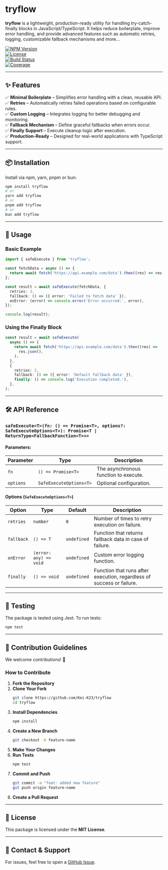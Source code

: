 # **tryflow**

**tryflow** is a lightweight, production-ready utility for handling try-catch-finally blocks in JavaScript/TypeScript. It helps reduce boilerplate, improve error handling, and provide advanced features such as automatic retries, logging, customizable fallback mechanisms and more...

[![NPM Version](https://img.shields.io/npm/v/safe-execute)](https://www.npmjs.com/package/safe-execute)  
[![License](https://img.shields.io/npm/l/safe-execute)](LICENSE)  
[![Build Status](https://img.shields.io/github/actions/workflow/status/yourusername/safe-execute/ci.yml)](https://github.com/yourusername/safe-execute/actions)  
[![Coverage](https://img.shields.io/codecov/c/github/yourusername/safe-execute)](https://codecov.io/gh/yourusername/safe-execute)

---

## **✨ Features**

✅ **Minimal Boilerplate** – Simplifies error handling with a clean, reusable API.  
✅ **Retries** – Automatically retries failed operations based on configurable rules.  
✅ **Custom Logging** – Integrates logging for better debugging and monitoring.  
✅ **Fallback Mechanism** – Define graceful fallbacks when errors occur.  
✅ **Finally Support** – Execute cleanup logic after execution.  
✅ **Production-Ready** – Designed for real-world applications with TypeScript support.

---

## **📦 Installation**

Install via npm, yarn, pnpm or bun:

```sh
npm install tryflow
# or
yarn add tryflow
# or
pnpm add tryflow
# or
bun add tryflow
```

---

## **🚀 Usage**

### **Basic Example**

```ts
import { safeExecute } from 'tryflow';

const fetchData = async () => {
  return await fetch('https://api.example.com/data').then((res) => res.json());
};

const result = await safeExecute(fetchData, {
  retries: 3,
  fallback: () => ({ error: 'Failed to fetch data' }),
  onError: (error) => console.error('Error occurred:', error),
});

console.log(result);
```

### **Using the Finally Block**

```ts
const result = await safeExecute(
  async () => {
    return await fetch('https://api.example.com/data').then((res) =>
      res.json(),
    );
  },
  {
    retries: 2,
    fallback: () => ({ error: 'Default fallback data' }),
    finally: () => console.log('Execution completed.'),
  },
);
```

---

## **🛠 API Reference**

### **`safeExecute<T>(fn: () => Promise<T>, options?: SafeExecuteOptions<T>): Promise<T | ReturnType<FallbackFunction<T>>>`**

#### **Parameters:**

| Parameter | Type                    | Description                           |
| --------- | ----------------------- | ------------------------------------- |
| `fn`      | `() => Promise<T>`      | The asynchronous function to execute. |
| `options` | `SafeExecuteOptions<T>` | Optional configuration.               |

#### **Options (`SafeExecuteOptions<T>`)**

| Option     | Type                   | Default     | Description                                                           |
| ---------- | ---------------------- | ----------- | --------------------------------------------------------------------- |
| `retries`  | `number`               | `0`         | Number of times to retry execution on failure.                        |
| `fallback` | `() => T`              | `undefined` | Function that returns fallback data in case of failure.               |
| `onError`  | `(error: any) => void` | `undefined` | Custom error logging function.                                        |
| `finally`  | `() => void`           | `undefined` | Function that runs after execution, regardless of success or failure. |

---

## **🧪 Testing**

The package is tested using Jest. To run tests:

```sh
npm test
```

---

## **📜 Contribution Guidelines**

We welcome contributions! 🚀

### **How to Contribute**

1. **Fork the Repository**
2. **Clone Your Fork**
   ```sh
   git clone https://github.com/Kei-K23/tryflow
   cd tryflow
   ```
3. **Install Dependencies**
   ```sh
   npm install
   ```
4. **Create a New Branch**
   ```sh
   git checkout -b feature-name
   ```
5. **Make Your Changes**
6. **Run Tests**
   ```sh
   npm test
   ```
7. **Commit and Push**
   ```sh
   git commit -m "feat: added new feature"
   git push origin feature-name
   ```
8. **Create a Pull Request**

---

## **📜 License**

This package is licensed under the **MIT License**.

---

## **📮 Contact & Support**

For issues, feel free to open a [GitHub Issue](https://github.com/yourusername/safe-execute/issues).
